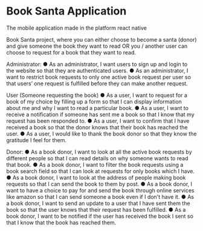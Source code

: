 # Book Santa Application

The mobile application made in the platform react native

Book Santa project, where you can either choose to become a santa (donor) and give someone the book they want to read OR you / another user can choose to request for a book that they want to read.

Administrator:
● As an administrator, I want users to sign up and login to the website so that they are authenticated users.
● As an administrator, I want to restrict book requests to only one active book request per user so that users’ one request is fulfilled before they can make another request.

User (Someone requesting the book)
● As a user, I want to request for a book of my choice by filling up a form so that I can display information about me and why I want to read a particular book.
● As a user, I want to receive a notification if someone has sent me a book so that I know that my request has been responded to.
● As a user, I want to confirm that I have received a book so that the donor knows that their book has reached the user.
● As a user, I would like to thank the book donor so that they know the gratitude I feel for them.

Donor:
● As a book donor, I want to look at all the active book requests by different people so that I can read details on why someone wants to read that book.
● As a book donor, I want to filter the book requests using a book search field so that I can look at requests for only books which I have.
● As a book donor, I want to look at the address of people making book requests so that I can send the book to them by post.
● As a book donor, I want to have a choice to pay for and send the book through online services like amazon so that I can send someone a book even if I don't have it.
● As a book donor, I want to send an update to a user that I have sent them the book so that the user knows that their request has been fulfilled.
● As a book donor, I want to be notified if the user has received the book I sent so that I know that the book has reached them.

